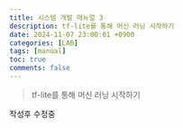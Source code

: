 ```yaml
---
title: 시스템 개발 매뉴얼 3
description: tf-lite를 통해 머신 러닝 시작하기
date: 2024-11-07 23:00:01 +0900
categories: [LAB]
tags: [manual]
toc: true
comments: false
---
```


> tf-lite를 통해 머신 러닝 시작하기

작성후 수정중

